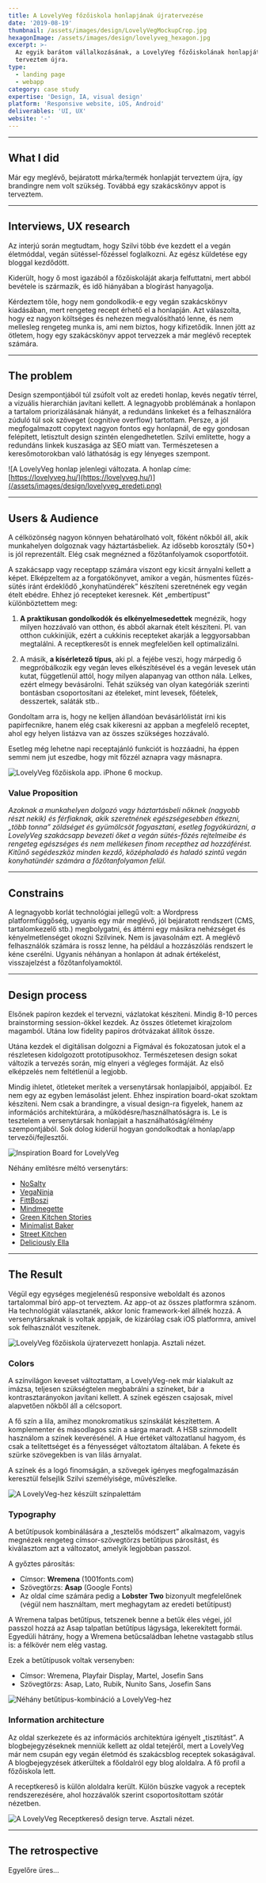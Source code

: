 ```yaml
---
title: A LovelyVeg főzőiskola honlapjának újratervezése
date: '2019-08-19'
thumbnail: /assets/images/design/LovelyVegMockupCrop.jpg
hexagonImage: /assets/images/design/lovelyveg_hexagon.jpg
excerpt: >-
  Az egyik barátom vállalkozásának, a LovelyVeg főzőiskolának honlapját
  terveztem újra.
type:
  - landing page
  - webapp
category: case study
expertise: 'Design, IA, visual design'
platform: 'Responsive website, iOS, Android'
deliverables: 'UI, UX'
website: '-'
---
```

----
## What I did

Már egy meglévő, bejáratott márka/termék honlapját terveztem újra, így brandingre nem volt szükség. Továbbá egy szakácskönyv appot is terveztem.

----
## Interviews, UX research

Az interjú során megtudtam, hogy Szilvi több éve kezdett el a vegán életmóddal, vegán sütéssel-főzéssel foglalkozni. Az egész küldetése egy bloggal kezdődött.

Kiderült, hogy ő most igazából a főzőiskoláját akarja felfuttatni, mert abból bevétele is származik, és idő hiányában a blogírást hanyagolja.

Kérdeztem tőle, hogy nem gondolkodik-e egy vegán szakácskönyv kiadásában, mert rengeteg recept érhető el a honlapján. Azt válaszolta, hogy ez nagyon költséges és nehezen megvalósítható lenne, és nem mellesleg rengeteg munka is, ami nem biztos, hogy kifizetődik. Innen jött az ötletem, hogy egy szakácskönyv appot tervezzek a már meglévő receptek számára.

----
## The problem

Design szempontjából túl zsúfolt volt az eredeti honlap, kevés negatív térrel, a vizuális hierarchián javítani kellett.
A legnagyobb problémának a honlapon a tartalom priorizálásának hiányát, a redundáns linkeket és a felhasználóra zúduló túl sok szöveget (cognitive overflow) tartottam.
Persze, a jól megfogalmazott copytext nagyon fontos egy honlapnál, de egy gondosan felépített, letisztult design szintén elengedhetetlen. Szilvi említette, hogy a redundáns linkek kuszasága az SEO miatt van. Természetesen a keresőmotorokban való láthatóság is egy lényeges szempont.

![A LovelyVeg honlap jelenlegi változata. A honlap címe: [https://lovelyveg.hu/](https://lovelyveg.hu/)](/assets/images/design/lovelyveg_eredeti.png)

----
## Users & Audience

A célközönség nagyon könnyen behatárolható volt, főként nőkből áll, akik munkahelyen dolgoznak vagy háztartásbeliek. Az idősebb korosztály (50+) is jól reprezentált. Elég csak megnézned a főzőtanfolyamok csoportfotóit.

A szakácsapp vagy receptapp számára viszont egy kicsit árnyalni kellett a képet. Elképzeltem az a forgatókönyvet, amikor a vegán, húsmentes fűzés-sütés iránt érdeklődő „konyhatündérek” készíteni szeretnének egy vegán ételt ebédre. Ehhez jó recepteket keresnek. Két „embertípust” különböztettem meg:

1. **A praktikusan gondolkodók és elkényelmesedettek** megnézik, hogy milyen hozzávaló van otthon, és abból akarnak ételt készíteni. Pl. van otthon cukkinijük, ezért a cukkinis recepteket akarják a leggyorsabban megtalálni. A receptkeresőt is ennek megfelelően kell optimalizálni.

2. A másik, **a kísérletező típus**, aki pl. a fejébe veszi, hogy márpedig ő megpróbálkozik egy vegán leves elkészítésével és a vegán levesek után kutat, függetlenül attól, hogy milyen alapanyag van otthon nála. Lelkes, ezért elmegy bevásárolni. Tehát szükség van olyan kategóriák szerinti bontásban csoportosítani az ételeket, mint levesek, főételek, desszertek, saláták stb..

Gondoltam arra is, hogy ne kelljen állandóan bevásárlólistát írni kis papírfecnikre, hanem elég csak kikeresni az appban a megfelelő receptet, ahol egy helyen listázva van az összes szükséges hozzávaló.

Esetleg még lehetne napi receptajánló funkciót is hozzáadni, ha éppen semmi nem jut eszedbe, hogy mit főzzél aznapra vagy másnapra.

![LovelyVeg főzőiskola app. iPhone 6 mockup.](https://mir-cdn.behance.net/v1/rendition/project_modules/max_1200/92084f87343695.5de2c3319891b.png)

### Value Proposition

*Azoknak a munkahelyen dolgozó vagy háztartásbeli nőknek (nagyobb részt nekik) és férfiaknak, akik szeretnének egészségesebben étkezni, „több tonna” zöldséget és gyümölcsöt fogyasztani, esetleg fogyókúrázni, a LovelyVeg szakácsapp bevezeti őket a vegán sütés-főzés rejtelmeibe és rengeteg egészséges és nem mellékesen finom recepthez ad hozzáférést. Kitűnő segédeszköz minden kezdő, középhaladó és haladó szintű vegán konyhatündér számára a főzőtanfolyamon felül.*

----
## Constrains

A legnagyobb korlát technológiai jellegű volt: a Wordpress platformfüggőség, ugyanis egy már meglévő, jól bejáratott rendszert (CMS, tartalomkezelő stb.) megbolygatni, és áttérni egy másikra nehézséget és kényelmetlenséget okozni Szilvinek. Nem is javasolnám ezt. A meglévő felhasználók számára is rossz lenne, ha például a hozzászólás rendszert le kéne cserélni. Ugyanis néhányan a honlapon át adnak értékelést, visszajelzést a főzőtanfolyamoktól.

----
## Design process

Elsőnek papíron kezdek el tervezni, vázlatokat készíteni. Mindig 8-10 perces brainstorming session-ökkel kezdek. Az összes ötletemet kirajzolom magamból. Utána low fidelity papíros drótvázakat állítok össze.

Utána kezdek el digitálisan dolgozni a Figmával és fokozatosan jutok el a részletesen kidolgozott prototípusokhoz. Természetesen design sokat változik a tervezés során, míg elnyeri a végleges formáját. Az első elképzelés nem feltétlenül a legjobb.

Mindig ihletet, ötleteket merítek a versenytársak honlapjaiból, appjaiból. Ez nem egy az egyben lemásolást jelent. Ehhez inspiration board-okat szoktam készíteni. Nem csak a brandingre, a visual design-ra figyelek, hanem az információs architektúrára, a működésre/használhatóságra is. Le is tesztelem a versenytársak honlapjait a használhatóság/élmény szempontjából. Sok dolog kiderül hogyan gondolkodtak a honlap/app tervezői/fejlesztői.

![Inspiration Board for LovelyVeg](https://mir-cdn.behance.net/v1/rendition/project_modules/max_1200/f6156687343695.5de2c9e688d67.png)

Néhány említésre méltó versenytárs:
* [NoSalty](https://www.nosalty.hu/)
* [VegaNinja](https://veganinja.hu/)
* [FittBoszi](https://www.fittboszi.hu/receptek/vegan-receptek)
* [Mindmegette](http://www.mindmegette.hu/kereses/veg%C3%A1n/)
* [Green Kitchen Stories](https://greenkitchenstories.com/recipe-index/)
* [Minimalist Baker](https://minimalistbaker.com/recipe-index/)
* [Street Kitchen](https://streetkitchen.hu/category/vegetarianus-etelek/)
* [Deliciously Ella](https://deliciouslyella.com/)

----
## The Result

Végül egy egységes megjelenésű responsive weboldalt és azonos tartalommal bíró app-ot terveztem. Az app-ot az összes platformra szánom. Ha technológiát választanék, akkor Ionic framework-kel állnék hozzá. A versenytársaknak is voltak appjaik, de kizárólag csak iOS platformra, amivel sok felhasználót veszítenek.

![LovelyVeg főzőiskola újratervezett honlapja. Asztali nézet.](
https://mir-cdn.behance.net/v1/rendition/project_modules/max_1200/6120a687343695.5de2c65418048.png)

### Colors

A színvilágon keveset változtattam, a LovelyVeg-nek már kialakult az imázsa, teljesen szükségtelen megbabrálni a színeket, bár a kontrasztarányokon javítani kellett. A színek egészen csajosak, mivel alapvetően nőkből áll a célcsoport.

A fő szín a lila, amihez monokromatikus színskálát készítettem. A komplementer és másodlagos szín a sárga maradt. A HSB színmodellt használom a színek keverésénél. A Hue értéket változatlanul hagyom, és csak a telítettséget és a fényességet változtatom általában. A fekete és szürke szövegekben is van lilás árnyalat.

A színek és a logó finomságán, a szövegek igényes megfogalmazásán keresztül felsejlik Szilvi személyisége, művészlelke.

![A LovelyVeg-hez készült színpalettám](/assets/images/design/lovelyveg_colors.png)


### Typography

A betűtípusok kombinálására a „tesztelős módszert” alkalmazom, vagyis megnézek rengeteg címsor-szövegtörzs betűtípus párosítást, és kiválasztom azt a változatot, amelyik legjobban passzol.

A győztes párosítás:
* Címsor: **Wremena** (1001fonts.com)
* Szövegtörzs: **Asap** (Google Fonts)
* Az oldal címe számára pedig a **Lobster Two** bizonyult megfelelőnek (végül nem használtam, mert meghagytam az eredeti betűtípust)

A Wremena talpas betűtípus, tetszenek benne a betűk éles végei, jól passzol hozzá az Asap talpatlan betűtípus lágysága, lekerekített formái. Egyedüli hátrány, hogy a Wremena betűcsaládban lehetne vastagabb stílus is: a félkövér nem elég vastag.

Ezek a betűtípusok voltak versenyben:
* Címsor: Wremena, Playfair Display, Martel, Josefin Sans
* Szövegtörzs: Asap, Lato, Rubik, Nunito Sans, Josefin Sans

![Néhány betűtípus-kombináció a LovelyVeg-hez](/assets/images/design/lovelyveg_font_combinations.png)

### Information architecture

Az oldal szerkezete és az információs architektúra igényelt „tisztítást”.
A blogbejegyzéseknek menniük kellett az oldal tetejéről, mert a LovelyVeg már nem csupán egy vegán életmód és szakácsblog receptek sokaságával. A blogbejegyzések átkerültek a főoldalról egy blog aloldalra. A fő profil a főzőiskola lett.

A receptkereső is külön aloldalra került. Külön büszke vagyok a receptek rendszerezésére, ahol hozzávalók szerint csoportosítottam szótár nézetben.

![A LovelyVeg Receptkereső design terve. Asztali nézet.](
https://mir-s3-cdn-cf.behance.net/project_modules/max_1200/db781686940591.5da88fc067600.png)

----
## The retrospective
Egyelőre üres...






